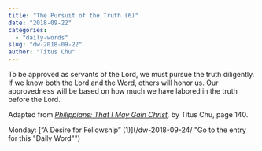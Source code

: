 ```yaml
---
title: "The Pursuit of the Truth (6)"
date: "2018-09-22"
categories: 
  - "daily-words"
slug: "dw-2018-09-22"
author: "Titus Chu"
---
```


To be approved as servants of the Lord, we must pursue the truth diligently. If we know both the Lord and the Word, others will honor us. Our approvedness will be based on how much we have labored in the truth before the Lord.

Adapted from _[Philippians: That I May Gain Christ](/book-philippians/ "Go to the listing for this book"),_ by Titus Chu, page 140.

Monday: [“A Desire for Fellowship” (1)](/dw-2018-09-24/ "Go to the entry for this "Daily Word"")
